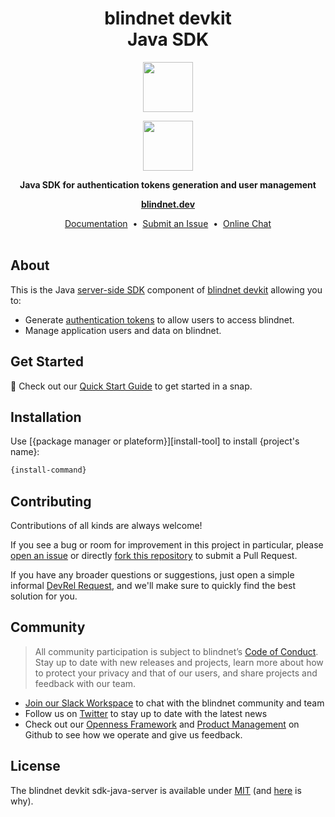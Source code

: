 <h1 align="center">
  blindnet devkit<br />
  Java SDK
</h1>

<p align=center><img src="https://user-images.githubusercontent.com/7578400/163277439-edd00509-1d1b-4565-a0d3-49057ebeb92a.png#gh-light-mode-only" height="80" /></p>
<p align=center><img src="https://user-images.githubusercontent.com/7578400/163549893-117bbd70-b81a-47fd-8e1f-844911e48d68.png#gh-dark-mode-only" height="80" /></p>

<p align="center">
  <strong>Java SDK for authentication tokens generation and user management</strong>
</p>

<p align="center">
  <a href="https://blindnet.dev"><strong>blindnet.dev</strong></a>
</p>

<p align="center">
  <a href="https://blindnet.dev/docs">Documentation</a>
  &nbsp;•&nbsp;
  <a href="https://github.com/blindnet-io/sdk-php-server/issues">Submit an Issue</a>
  &nbsp;•&nbsp;
  <a href="https://join.slack.com/t/blindnet/shared_invite/zt-1arqlhqt3-A8dPYXLbrnqz1ZKsz6ItOg">Online Chat</a>
  <br>
  <br>
</p>

## About

This is the Java [server-side SDK](https://blindnet.dev/docs/extra/glossary#server-side-sdk) component of [blindnet devkit][devkit] allowing you to:

- Generate [authentication tokens](https://blindnet.dev/docs/extra/glossary#authentication-token) to allow users to access blindnet.
- Manage application users and data on blindnet.

## Get Started

:rocket: Check out our [Quick Start Guide](https://blindnet.dev/docs/quickstart) to get started in a snap.

## Installation

<!-- FIXME: add install steps -->
Use [{package manager or plateform}][install-tool] to install {project's name}:

```bash
{install-command}
```

<!-- FIXME: add API Reference
## Usage
📑 The API reference of blindnet devkit Node.js Server SDK is available on [blindnet.dev](https://docs.blindnet.io/docs/api_reference/server/node.js/latest).
-->

## Contributing

Contributions of all kinds are always welcome!

If you see a bug or room for improvement in this project in particular, please [open an issue][new-issue] or directly [fork this repository][fork] to submit a Pull Request.

If you have any broader questions or suggestions, just open a simple informal [DevRel Request][request], and we'll make sure to quickly find the best solution for you.

## Community

> All community participation is subject to blindnet’s [Code of Conduct][coc].
Stay up to date with new releases and projects, learn more about how to protect your privacy and that of our users, and share projects and feedback with our team.

- [Join our Slack Workspace][chat] to chat with the blindnet community and team
- Follow us on [Twitter][twitter] to stay up to date with the latest news
- Check out our [Openness Framework][openness] and [Product Management][product] on Github to see how we operate and give us feedback.

## License

The blindnet devkit sdk-java-server is available under [MIT][license] (and [here](https://github.com/blindnet-io/openness-framework/blob/main/docs/decision-records/DR-0001-oss-license.md) is why).

<!-- project's URLs -->

[new-issue]: https://github.com/blindnet-io/sdk-java-server/issues/new/choose
[fork]: https://github.com/blindnet-io/sdk-java-server/fork

<!-- Tools -->

[composer]: https://getcomposer.org/

<!-- common URLs -->
[devkit]: https://github.com/blindnet-io/blindnet.dev
[openness]: https://github.com/blindnet-io/openness-framework
[product]: https://github.com/blindnet-io/product-management
[request]: https://github.com/blindnet-io/devrel-management/issues/new?assignees=noelmace&labels=request%2Ctriage&template=request.yml&title=%5BRequest%5D%3A+
[chat]: https://join.slack.com/t/blindnet/shared_invite/zt-1arqlhqt3-A8dPYXLbrnqz1ZKsz6ItOg
[twitter]: https://twitter.com/blindnet_io
[docs]: https://blindnet.dev/docs
[changelog]: CHANGELOG.md
[license]: LICENSE
[coc]: https://github.com/blindnet-io/openness-framework/blob/main/CODE_OF_CONDUCT.md
